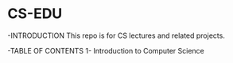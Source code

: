# CS-EDU

-INTRODUCTION
  This repo is for CS lectures and related projects.

-TABLE OF CONTENTS
  1- Introduction to Computer Science
